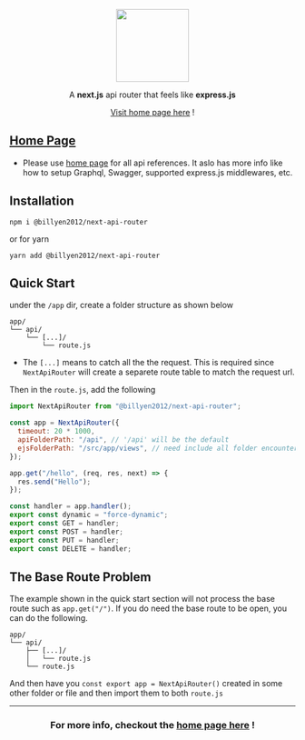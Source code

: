 <p align="center">
  <a href="https://billyen2012.github.io/next-api-router-home-page" target="_blank">
    <picture>
      <source media="(prefers-color-scheme: dark)" srcset="https://res.cloudinary.com/dwmca4lse/image/upload/v1700745612/nmlcwzxjzqz47n3ggie4.png">
      <img src="https://res.cloudinary.com/dwmca4lse/image/upload/v1700745689/dmkxww0uuhgw7h4p6sc7.png" height="128">
    </picture>
  </a>
</p>

<p align="center">
A <strong>next.js</strong> api router that feels like <strong>express.js</strong>
</p>

<p align="center">
   <a href="https://billyen2012.github.io/next-api-router-home-page" target="_blank">Visit home page here</a> !
</p>

## [Home Page](https://billyen2012.github.io/next-api-router-home-page)

- Please use [home page](https://billyen2012.github.io/next-api-router-home-page) for all api references. It aslo has more info like how to setup Graphql, Swagger, supported express.js middlewares, etc.

## Installation

```context
npm i @billyen2012/next-api-router
```

or for yarn

```context
yarn add @billyen2012/next-api-router
```

## Quick Start

under the `/app` dir, create a folder structure as shown below

```text
app/
└── api/
    └── [...]/
        └── route.js
```

- The `[...]` means to catch all the the request. This is required since `NextApiRouter` will create a separete route table to match the request url.

Then in the `route.js`, add the following

```js
import NextApiRouter from "@billyen2012/next-api-router";

const app = NextApiRouter({
  timeout: 20 * 1000,
  apiFolderPath: "/api", // '/api' will be the default
  ejsFolderPath: "/src/app/views", // need include all folder encounter from the route (there is no default value). No need to set this up if you are not using ejs
});

app.get("/hello", (req, res, next) => {
  res.send("Hello");
});

const handler = app.handler();
export const dynamic = "force-dynamic";
export const GET = handler;
export const POST = handler;
export const PUT = handler;
export const DELETE = handler;
```

## The Base Route Problem

The example shown in the quick start section will not process the base route such as `app.get("/")`. If you do need the base route to be open, you can do the following.

```text
app/
└── api/
    ├── [...]/
    │   └── route.js
    └── route.js
```

And then have you `const export app = NextApiRouter()` created in some other folder or file and then import them to both `route.js`

<hr/>

<h3 align="center">
   For more info, checkout the
   <a href="https://billyen2012.github.io/next-api-router-home-page" target="_blank">home page here</a> !
</h3>

